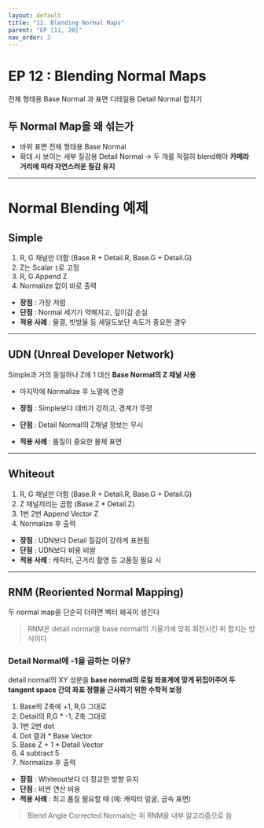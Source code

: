 ```yaml
---
layout: default
title: "12. Blending Normal Maps"
parent: "EP [11, 20]"
nav_order: 2
---
```


# EP 12 : Blending Normal Maps
전체 형태용 Base Normal 과 표면 디테일용 Detail Normal 합치기

## 두 Normal Map을 왜 섞는가
- 바위 표면 전체 형태용 Base Normal
- 확대 시 보이는 세부 질감용 Detail Normal
→ 두 개를 적절히 blend해야 **카메라 거리에 따라 자연스러운 질감 유지**

---

# Normal Blending 예제

## Simple
1. R, G 채널만 더함 (Base.R + Detail.R, Base.G + Detail.G)
2. Z는 Scalar `1`로 고정
3. R, G Append Z
4. Normalize 없이 바로 출력

- **장점** : 가장 저렴
- **단점** : Normal 세기가 약해지고, 깊이감 손실
- **적용 사례** : 물결, 빗방울 등 세밀도보단 속도가 중요한 경우

---

## UDN (Unreal Developer Network)
Simple과 거의 동일하나 Z에 1 대신 **Base Normal의 Z 채널 사용**
- 마지막에 Normalize 후 노멀에 연결

- **장점** : Simple보다 대비가 강하고, 경계가 뚜렷
- **단점** : Detail Normal의 Z채널 정보는 무시
- **적용 사례** : 품질이 중요한 물체 표면

---

## Whiteout
1.  R, G 채널만 더함 (Base.R + Detail.R, Base.G + Detail.G)
2.  Z 채널끼리는 곱함 (Base.Z * Detail.Z)
3.  1번 2번 Append Vector Z
4.  Normalize 후 출력

- **장점** : UDN보다 Detail 질감이 강하게 표현됨
- **단점** : UDN보다 비용 비쌈
- **적용 사례** : 캐릭터, 근거리 촬영 등 고품질 필요 시

---

## RNM (Reoriented Normal Mapping)
두 normal map을 단순히 더하면 벡터 왜곡이 생긴다
> RNM은 detail normal을 base normal의 기울기에 맞춰 회전시킨 뒤 합치는 방식이다

### Detail Normal에 -1을 곱하는 이유?
detail normal의 XY 성분을 **base normal의 로컬 좌표계에 맞게 뒤집어주어 두 tangent space 간의 좌표 정렬을 근사하기 위한 수학적 보정**

1. Base의 Z축에 +1, R,G 그대로
2. Detail의 R,G * -1, Z축 그대로
3. 1번 2번 dot
4. Dot 결과 * Base Vector
5. Base Z + 1 * Detail Vector
6. 4 subtract 5
7. Normalize 후 출력


- **장점** : Whiteout보다 더 정교한 방향 유지
- **단점** : 비싼 연산 비용
- **적용 사례** : 최고 품질 필요할 때 (예: 캐릭터 얼굴, 금속 표면)

> Blend Angle Corrected Normals는 위 RNM을 내부 알고리즘으로 씀